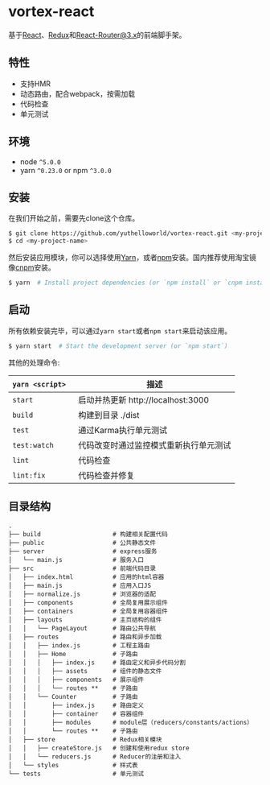 # vortex-react

基于[React](https://facebook.github.io/react/)、[Redux](http://redux.js.org/)和[React-Router@3.x](https://github.com/ReactTraining/react-router/tree/v3/docs)的前端脚手架。

## 特性

- 支持HMR
- 动态路由，配合webpack，按需加载
- 代码检查
- 单元测试


## 环境
* node `^5.0.0`
* yarn `^0.23.0` or npm `^3.0.0`

## 安装

在我们开始之前，需要先clone这个仓库。

```bash
$ git clone https://github.com/yuthelloworld/vortex-react.git <my-project-name>
$ cd <my-project-name>
```

然后安装应用模块，你可以选择使用[Yarn](https://yarnpkg.com/)，或者[npm](https://github.com/npm/npm)安装。国内推荐使用淘宝镜像[cnpm](https://npm.taobao.org/)安装。

```bash
$ yarn  # Install project dependencies (or `npm install` or `cnpm install`)
```

## 启动

所有依赖安装完毕，可以通过`yarn start`或者`npm start`来启动该应用。

```bash
$ yarn start  # Start the development server (or `npm start`)
```
其他的处理命令:

|`yarn <script>`    |描述|
|-------------------|-----------|
|`start`            |启动并热更新 http://localhost:3000|
|`build`            |构建到目录 ./dist|
|`test`             |通过Karma执行单元测试|
|`test:watch`       |代码改变时通过监控模式重新执行单元测试|
|`lint`             |代码检查|
|`lint:fix`         |代码检查并修复|

## 目录结构


```
.
├── build                    # 构建相关配置代码
├── public                   # 公共静态文件
├── server                   # express服务
│   └── main.js              # 服务入口
├── src                      # 前端代码目录
│   ├── index.html           # 应用的html容器
│   ├── main.js              # 应用入口JS
│   ├── normalize.js         # 浏览器的适配
│   ├── components           # 全局复用展示组件
│   ├── containers           # 全局复用容器组件
│   ├── layouts              # 主页结构的组件
│   │   └── PageLayout       # 路由公共导航
│   ├── routes               # 路由和异步加载
│   │   ├── index.js         # 工程主路由
│   │   ├── Home             # 子路由
│   │   │   ├── index.js     # 路由定义和异步代码分割
│   │   │   ├── assets       # 组件的静态文件
│   │   │   ├── components   # 展示组件
│   │   │   └── routes **    # 子路由
│   │   └── Counter          # 子路由
│   │       ├── index.js     # 路由定义
│   │       ├── container    # 容器组件
│   │       ├── modules      # module层（reducers/constants/actions）
│   │       └── routes **    # 子路由
│   ├── store                # Redux相关模块
│   │   ├── createStore.js   # 创建和使用redux store
│   │   └── reducers.js      # Reducer的注册和注入
│   └── styles               # 样式表
└── tests                    # 单元测试
```

